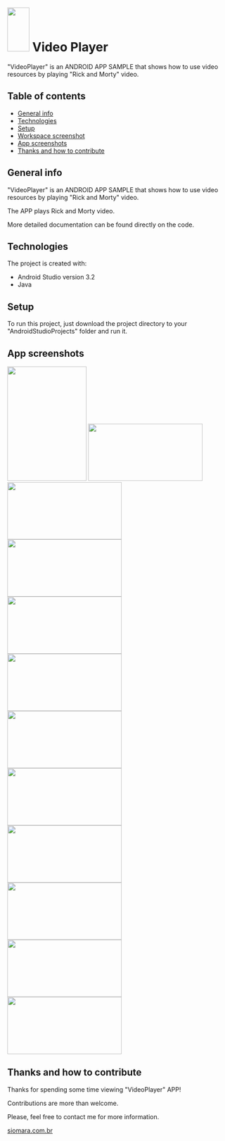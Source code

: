 # <kbd><img src="https://github.com/siomarapantarotto/ReadMeScreeshots/blob/master/videoplayer01.png" width="50" height="100"/></kbd>  Video Player
"VideoPlayer" is an ANDROID APP SAMPLE that shows how to use video resources by playing "Rick and Morty" video.


## Table of contents
* [General info](#general-info)
* [Technologies](#technologies)
* [Setup](#setup)
* [Workspace screenshot](#workspace-screenshot)
* [App screenshots](#app-screenshots)
* [Thanks and how to contribute](#thanks-and-how-to-contribute)


## General info
"VideoPlayer" is an ANDROID APP SAMPLE that shows how to use video resources by playing "Rick and Morty" video.

The APP plays Rick and Morty video.

More detailed documentation can be found directly on the code.


## Technologies
The project is created with:
* Android Studio version 3.2
* Java


## Setup
To run this project, just download the project directory to your "AndroidStudioProjects" folder and run it.


## App screenshots
<kbd><img src="https://github.com/siomarapantarotto/ReadMeScreeshots/blob/master/videoplayer01.png" width="180" height="260"></kbd> <kbd><img src="https://github.com/siomarapantarotto/ReadMeScreeshots/blob/master/videoplayer02.png" width="260" height="130"></kbd>
<kbd><img src="https://github.com/siomarapantarotto/ReadMeScreeshots/blob/master/videoplayer03.png" width="260" height="130"></kbd>
<kbd><img src="https://github.com/siomarapantarotto/ReadMeScreeshots/blob/master/videoplayer04.png" width="260" height="130"></kbd>
<kbd><img src="https://github.com/siomarapantarotto/ReadMeScreeshots/blob/master/videoplayer05.png" width="260" height="130"></kbd>
<kbd><img src="https://github.com/siomarapantarotto/ReadMeScreeshots/blob/master/videoplayer06.png" width="260" height="130"></kbd>
<kbd><img src="https://github.com/siomarapantarotto/ReadMeScreeshots/blob/master/videoplayer07.png" width="260" height="130"></kbd>
<kbd><img src="https://github.com/siomarapantarotto/ReadMeScreeshots/blob/master/videoplayer08.png" width="260" height="130"></kbd>
<kbd><img src="https://github.com/siomarapantarotto/ReadMeScreeshots/blob/master/videoplayer09.png" width="260" height="130"></kbd>
<kbd><img src="https://github.com/siomarapantarotto/ReadMeScreeshots/blob/master/videoplayer10.png" width="260" height="130"></kbd>
<kbd><img src="https://github.com/siomarapantarotto/ReadMeScreeshots/blob/master/videoplayer11.png" width="260" height="130"></kbd>
<kbd><img src="https://github.com/siomarapantarotto/ReadMeScreeshots/blob/master/videoplayer12.png" width="260" height="130"></kbd>


## Thanks and how to contribute
Thanks for spending some time viewing "VideoPlayer" APP!

Contributions are more than welcome.

Please, feel free to contact me for more information.

[siomara.com.br](http://www.siomara.com.br)